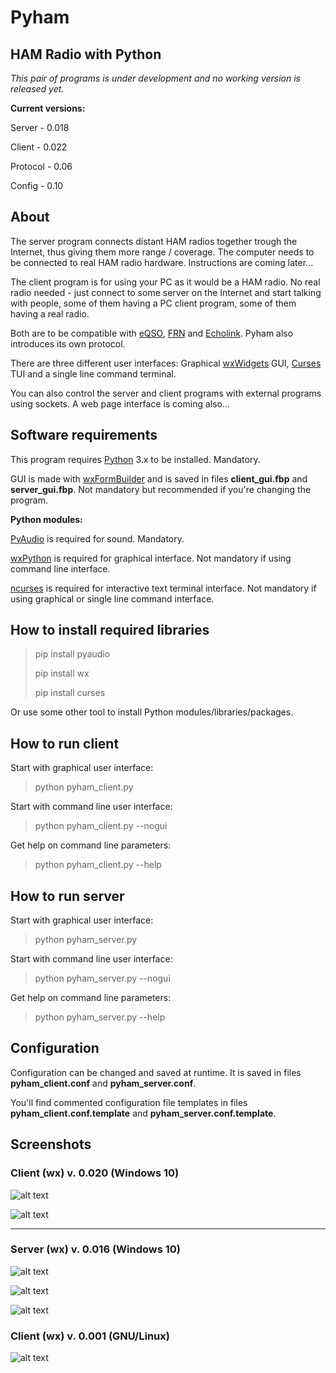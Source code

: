 # Pyham
## HAM Radio with Python
*This pair of programs is under development and no working version is released yet.*

**Current versions:**

Server - 0.018

Client - 0.022

Protocol - 0.06

Config - 0.10

## About
The server program connects distant HAM radios together trough the Internet, thus giving them more range / coverage. The computer needs to be connected to real HAM radio hardware. Instructions are coming later...

The client program is for using your PC as it would be a HAM radio. No real radio needed - just connect to some server on the Internet and start talking with people, some of them having a PC client program, some of them having a real radio.

Both are to be compatible with [eQSO](https://en.wikipedia.org/wiki/Radio_over_IP#eQSO), [FRN](http://www.freeradionetwork.eu/) and [Echolink](http://www.echolink.org/). Pyham also introduces its own protocol.

There are three different user interfaces: Graphical [wxWidgets](https://wxwidgets.org) GUI, [Curses](https://en.wikipedia.org/wiki/Curses_(programming_library)) TUI and a single line command terminal.

You can also control the server and client programs with external programs using sockets. A web page interface is coming also...

## Software requirements
This program requires [Python](https://www.python.org/) 3.x to be installed. Mandatory.

GUI is made with [wxFormBuilder](https://github.com/wxFormBuilder/wxFormBuilder) and is saved in files **client_gui.fbp** and **server_gui.fbp**. Not mandatory but recommended if you're changing the program.

**Python modules:**

[PyAudio](https://pypi.org/project/PyAudio/) is required for sound. Mandatory.

[wxPython](https://pypi.org/project/wxPython/) is required for graphical interface. Not mandatory if using command line interface.

[ncurses]() is required for interactive text terminal interface. Not mandatory if using graphical or single line command interface.

## How to install required libraries
> pip install pyaudio
>
> pip install wx
>
> pip install curses

Or use some other tool to install Python modules/libraries/packages.

## How to run client
Start with graphical user interface:

> python pyham_client.py

Start with command line user interface:

> python pyham_client.py --nogui

Get help on command line parameters:

> python pyham_client.py --help

## How to run server
Start with graphical user interface:

> python pyham_server.py

Start with command line user interface:

> python pyham_server.py --nogui

Get help on command line parameters:

> python pyham_server.py --help

## Configuration
Configuration can be changed and saved at runtime. It is saved in files **pyham_client.conf** and **pyham_server.conf**.

You'll find commented configuration file templates in files **pyham_client.conf.template** and **pyham_server.conf.template**. 

## Screenshots
### Client (wx) v. 0.020 (Windows 10)

![alt text](http://titanix.net/~japek/pyham-client-0020-wx-windows.png)

![alt text](http://titanix.net/~japek/pyham-client-settings-0020-wx-windows.png)

---

### Server (wx) v. 0.016 (Windows 10)

![alt text](http://titanix.net/~japek/pyham-server-0016-wx-windows.png)

![alt text](http://titanix.net/~japek/pyham-server-settings-0016-wx-windows.png)

![alt text](http://titanix.net/~japek/pyham-server-stats-0016-wx-windows.png)


### Client (wx) v. 0.001 (GNU/Linux)

![alt text](http://titanix.net/~japek/pyham-client-0001.png)
